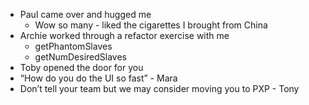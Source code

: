 - Paul came over and hugged me
    - Wow so many - liked the cigarettes I brought from China
- Archie worked through a refactor exercise with me
    - getPhantomSlaves
    - getNumDesiredSlaves
- Toby opened the door for you
- “How do you do the UI so fast” - Mara
- Don’t tell your team but we may consider moving you to PXP - Tony
